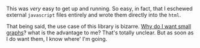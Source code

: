 This was *very* easy to get up and running. So easy, in fact, that I eschewed external `javascript` files entirely and wrote them directly into the `html`.

That being said, the use case of this library is bizarre. [Why do I want small graphs](https://support.office.com/en-us/article/Use-sparklines-to-show-data-trends-1474e169-008c-4783-926b-5c60e620f5ca?ui=en-US&rs=en-US&ad=US#__toc266180808)? what is the advantage to me? That's totally unclear. But as soon as I do want them, I know where' I'm going.
